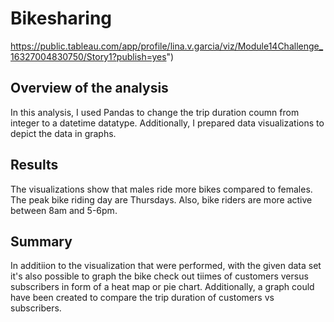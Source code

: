 # Bikesharing
https://public.tableau.com/app/profile/lina.v.garcia/viz/Module14Challenge_16327004830750/Story1?publish=yes")

## Overview of the analysis
In this analysis, I used Pandas to change the trip duration coumn from integer to a datetime datatype. Additionally, I prepared data visualizations to depict the data in graphs.

## Results
The visualizations show that males ride more bikes compared to females. The peak bike riding day are Thursdays. Also, bike riders are more active between 8am and 5-6pm.

## Summary
In additiion to the visualization that were performed, with the given data set it's also possible to graph the bike check out tiimes of customers versus subscribers in form of a heat map or pie chart. Additionally, a graph could have been created to compare the trip duration of customers vs subscribers.
